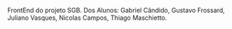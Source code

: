 FrontEnd do projeto SGB. Dos Alunos: Gabriel Cândido, Gustavo Frossard, Juliano Vasques, Nicolas Campos, Thiago Maschietto.
